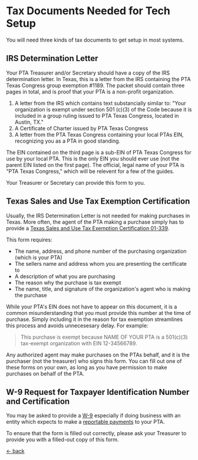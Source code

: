 # Tax Documents Needed for Tech Setup
You will need three kinds of tax documents to get setup in most systems.

## IRS Determination Letter
Your PTA Treasurer and/or Secretary should have a copy of the IRS determination letter.  In Texas, this is a letter from the IRS containing the PTA Texas Congress group exemption #1189.  The packet should contain three pages in total, and is proof that your PTA is a non-profit organization.

1. A letter from the IRS which contains text substancially similar to: "Your organization is exempt under section 501 (c)(3) of the Code because it is included in a group ruling issued to PTA Texas Congress, located in Austin, TX."
2. A Certificate of Charter issued by PTA Texas Congress
3. A letter from the PTA Texas Congress containing your local PTAs EIN, recognizing you as a PTA in good standing.

The EIN contained on the third page is a sub-EIN of PTA Texas Congress for use by your local PTA.  This is the only EIN you should ever use (not the parent EIN listed on the first page).  The official, legal name of your PTA is "PTA Texas Congress," which will be relevent for a few of the guides.

Your Treasurer or Secretary can provide this form to you.

## Texas Sales and Use Tax Exemption Certification
Usually, the IRS Determination Letter is not needed for making purchases in Texas.  More often, the agent of the PTA making a purchase simply has to provide a [Texas Sales and Use Tax Exemption Certification 01-339](https://comptroller.texas.gov/forms/01-339.pdf).

This form requires:

- The name, address, and phone number of the purchasing organization (which is your PTA)
- The sellers name and address whom you are presenting the certificate to
- A description of what you are purchasing
- The reason why the purchase is tax exempt
- The name, title, and signature of the organization's agent who is making the purchase

While your PTA's EIN does not have to appear on this document, it is a common misunderstanding that you must provide this number at the time of purchase.  Simply including it in the reason for tax exemption streamlines this process and avoids unnecesesary delay.  For example:

> This purchase is exempt because NAME OF YOUR PTA is a 501(c)(3) tax-exempt organization with EIN 12-34566789.

Any authorized agent may make purchases on the PTAs behalf, and it is the purchaser (not the treasurer) who signs this form.  You can fill out one of these forms on your own, as long as you have permission to make purchases on behalf of the PTA.

## W-9 Request for Taxpayer Identification Number and Certification
You may be asked to provide a [W-9](https://www.irs.gov/pub/irs-pdf/fw9.pdf) especially if doing business with an entity which expects to make a [reportable payments](https://www.irs.gov/forms-pubs/about-form-1099-misc) to your PTA.

To ensure that the form is filled out correctly, please ask your Treasurer to provide you with a filled-out copy of this form.

[<- back](./README.md)
